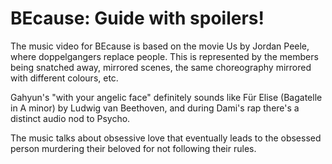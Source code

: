 # BEcause: Guide with spoilers!

The music video for BEcause is based on the movie Us by Jordan Peele,
where doppelgangers replace people. This is represented by the members
being snatched away, mirrored scenes, the same choreography mirrored with
different colours, etc.

Gahyun's "with your angelic face" definitely sounds like
Für Elise (Bagatelle in A minor) by Ludwig van Beethoven,
and during Dami's rap there's a distinct audio nod to Psycho.

The music talks about obsessive love that eventually leads to
the obsessed person murdering their beloved for not following their rules.
